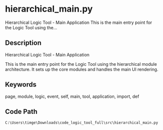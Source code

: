 # hierarchical_main.py

Hierarchical Logic Tool - Main Application This is the main entry point for the Logic Tool using the...

## Description

Hierarchical Logic Tool - Main Application

This is the main entry point for the Logic Tool using the hierarchical module architecture.
It sets up the core modules and handles the main UI rendering.

## Keywords

page, module, logic, event, self, main, tool, application, import, def

## Code Path

`C:\Users\timge\Downloads\code_logic_tool_full\src\hierarchical_main.py`

